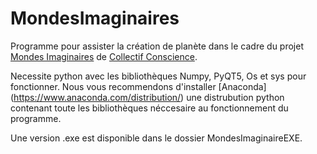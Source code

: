 # MondesImaginaires
Programme pour assister la création de planète dans le cadre du projet [Mondes Imaginaires](https://collectifconscience.org/?page_id=1780) de [Collectif Conscience](https://collectifconscience.org/). 

Necessite python avec les bibliothèques Numpy, PyQT5, Os et sys pour fonctionner. Nous vous recommendons d'installer [Anaconda] (https://www.anaconda.com/distribution/) une distrubution python contenant toute les bibliothèques néccesaire au fonctionnement du programme. 

Une version .exe est disponible dans le dossier MondesImaginaireEXE. 
